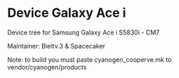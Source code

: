 Device Galaxy Ace i
===================

Device tree for Samsung Galaxy Ace i S5830i - CM7

Maintainer: Bieltv.3 & Spacecaker

Note: to build you must paste cyanogen_cooperve.mk to vendor/cyanogen/products
